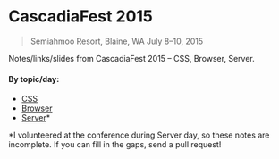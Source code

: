 # CascadiaFest 2015
> Semiahmoo Resort, Blaine, WA
> July 8–10, 2015

Notes/links/slides from CascadiaFest 2015 – CSS, Browser, Server.

#### By topic/day:
- [CSS]()
- [Browser]()
- [Server]()*

*I volunteered at the conference during Server day, so these notes are incomplete. If you can fill in the gaps, send a pull request!
